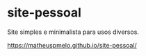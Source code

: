# site-pessoal

Site simples e minimalista para usos diversos.  

https://matheuspmelo.github.io/site-pessoal/
